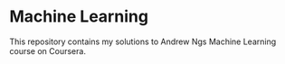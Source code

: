 # Machine Learning

This repository contains my solutions to Andrew Ngs Machine Learning course on Coursera.
